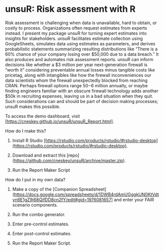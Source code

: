 # unsuR: Risk assessment with R

Risk assessment is challenging when data is unavailable, hard to obtain, or costly to process. Organizations often request estimates from experts instead. I present my package unsuR for turning expert estimates into insights for stakeholders. unsuR facilitates estimate collection using GoogleSheets, simulates data using estimates as parameters, and derives probabilistic statements summarizing resulting distributions like “There is a 60% chance of your company losing over $50,000 due to a data breach.” It also produces and automates risk assessment reports. unsuR can inform decisions like whether a $3 million per year next-generation firewall is “worth it” considering preventable annual losses minus tangible costs like pricetag, along with intangibles like how the firewall inconveniences our data scientists whom the firewall unexpectedly blocked from reaching CRAN. Perhaps firewall options range $50-$6 million annually, or maybe finding engineers familiar with an obscure firewall technology adds another $50k in recruiting expenses, leaving us in a bad situation when they quit. Such considerations can and should be part of decision making processes; unsuR makes this possible.

To access the demo dashboard, visit [https://cneskey.github.io/unsuR/unsuR_Report.html].

How do I make this?
1. Install R Studio [https://rstudio.com/products/rstudio/#rstudio-desktop](https://rstudio.com/products/rstudio/#rstudio-desktop).

2. Download and extract this [repo] (https://github.com/cneskey/unsuR/archive/master.zip).

3. Run the Report Maker Script

How do I put in my own data?

1. Make a copy of the [Companion Spreadsheet](https://docs.google.com/spreadsheets/d/1DWB4rdAmUGggkUN0KtVdtyn6E1gZ9j68QifDD8cn2fY/edit#gid=1976081657] and enter your FAIR scenario components.

2. Run the combo generator.

3. Enter pre-control estimates.

4. Enter post-control estimates.

5. Run the Report Maker Script.
